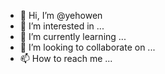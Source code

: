 - 👋 Hi, I’m @yehowen
- 👀 I’m interested in ...
- 🌱 I’m currently learning ...
- 💞️ I’m looking to collaborate on ...
- 📫 How to reach me ...

<!---
yehowen/yehowen is a ✨ special ✨ repository because its `README.md` (this file) appears on your GitHub profile.
You can click the Preview link to take a look at your changes.
--->
